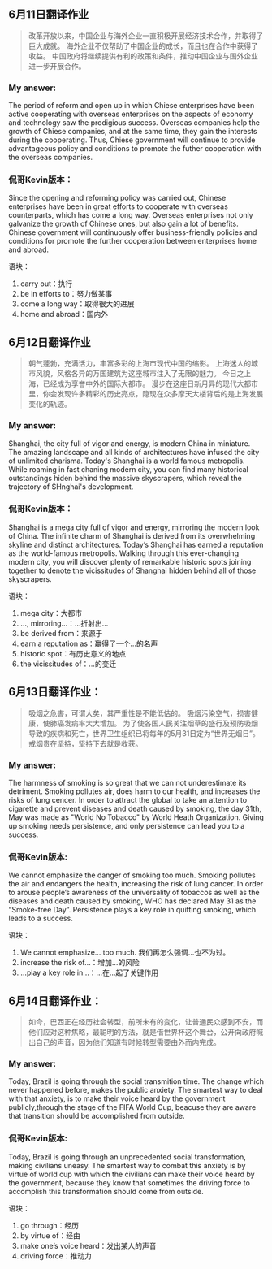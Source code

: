 ## 6月11日翻译作业
> 改革开放以来，中国企业与海外企业一直积极开展经济技术合作，并取得了巨大成就。
海外企业不仅帮助了中国企业的成长，而且也在合作中获得了收益。
中国政府将继续提供有利的政策和条件，推动中国企业与国外企业进一步开展合作。

### My answer:
 The period of reform and open up in which Chiese enterprises have been active cooperating with overseas enterprises on the aspects of economy and technology saw the prodigious success. Overseas companies help the growth of Chiese companies, and at the same time, they gain the interests during the cooperating. Thus, Chiese government will continue to provide advantageous policy and conditions to promote the futher cooperation with the overseas companies.

### 侃哥Kevin版本：
Since the opening and reforming policy was carried out, Chinese enterprises have been in great efforts to cooperate with overseas counterparts, which has come a long way. Overseas enterprises not only galvanize the growth of Chinese ones, but also gain a lot of benefits. Chinese government will continuously offer business-friendly policies and conditions for promote the further cooperation between enterprises home and abroad. 

语块：
1. carry out：执行
2. be in efforts to：努力做某事
3. come a long way：取得很大的进展
4. home and abroad：国内外

## 6月12日翻译作业
> 朝气蓬勃，充满活力，丰富多彩的上海市现代中国的缩影。 
上海迷人的城市风貌，风格各异的万国建筑为这座城市注入了无限的魅力。
今日之上海，已经成为享誉中外的国际大都市。
漫步在这座日新月异的现代大都市里，你会发现许多精彩的历史亮点，隐现在众多摩天大楼背后的是上海发展变化的轨迹。

### My answer:
 Shanghai, the city full of vigor and energy, is modern China in miniature. The amazing landscape and all kinds of architectures have infused the city of unlimited charisma. Today's Shanghai is a world famous metropolis. While roaming in fast chaning modern city, you can find many historical outstandings hiden behind the massive skyscrapers, which reveal the trajectory of SHnghai's development.

### 侃哥Kevin版本：
Shanghai is a mega city full of vigor and energy, mirroring the modern look of China. The infinite charm of Shanghai is derived from its overwhelming skyline and distinct architectures. Today’s Shanghai has earned a reputation as the world-famous metropolis. Walking through this ever-changing modern city, you will discover plenty of remarkable historic spots joining together to denote the vicissitudes of Shanghai hidden behind all of those skyscrapers. 

语块：
1.  mega city：大都市
2. …, mirroring…：…折射出…
3.	be derived from：来源于
4.	earn a reputation as：赢得了一个…的名声
5.	historic spot：有历史意义的地点
6.	the vicissitudes of：…的变迁

## 6月13日翻译作业：
> 吸烟之危害，可谓大矣，其严重性是不能低估的。
吸烟污染空气，损害健康，使肺癌发病率大大增加。
为了使各国人民关注烟草的盛行及预防吸烟导致的疾病和死亡，世界卫生组织已将每年的5月31日定为“世界无烟日”。
戒烟贵在坚持，坚持下去就是收获。

### My answer:
The harmness of smoking is so great that we can not underestimate its detriment. Smoking pollutes air, does harm to our health, and increases the risks of lung cencer. In order to attract the global to take an attention to cigarette and prevent diseases and death caused by smoking, the day 31th, May was made as "World No Tobacco" by World Heath Organization. Giving up smoking needs persistence, and only persistence can lead you to a success.

### 侃哥Kevin版本:
We cannot emphasize the danger of smoking too much. Smoking pollutes the air and endangers the health, increasing the risk of lung cancer. In order to arouse people’s awareness of the universality of tobaccos as well as the diseases and death caused by smoking, WHO has declared May 31 as the “Smoke-free Day”. Persistence plays a key role in quitting smoking, which leads to a success. 

语块：
1.	We cannot emphasize… too much. 我们再怎么强调…也不为过。
2.	increase the risk of…：增加…的风险
3.	…play a key role in…：…在…起了关键作用

## 6月14日翻译作业：
> 如今，巴西正在经历社会转型，前所未有的变化，让普通民众感到不安，而他们应对这种焦略，最聪明的方法，就是借世界杯这个舞台，公开向政府喊出自己的声音，因为他们知道有时候转型需要由外而内完成。

### My answer:
Today, Brazil is going through the social transmition time. The change which never happened before, makes the public anxiety. The smartest way to deal with that anxiety, is to make their voice heard by the government publicly,through the stage of the FIFA World Cup, beacuse they are aware that transition should be accomplished from outside.

### 侃哥Kevin版本:
Today, Brazil is going through an unprecedented social transformation, making civilians uneasy. The smartest way to combat this anxiety is by virtue of world cup with which the civilians can make their voice heard by the government, because they know that sometimes the driving force to accomplish this transformation should come from outside.

语块：
1.	go through：经历
2.	by virtue of：经由
3.	make one’s voice heard：发出某人的声音
4.	driving force：推动力
